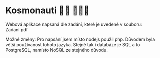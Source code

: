 # Kosmonauti 👨‍🚀 👩🏿‍🚀

Webová aplikace napsaná dle zadání, které je uvedené v souboru: Zadani.pdf

Možné změny: Pro napsání jsem místo nodejs použil php. Důvodem byla větši používanost tohoto jazyka. 
Stejně tak i databáze je SQL a to PostgreSQL, namísto NoSQL ze stejného důvodu.  
